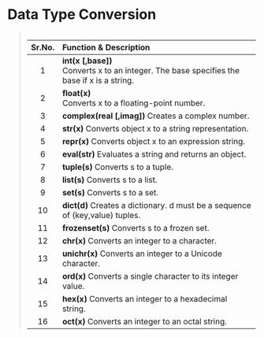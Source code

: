 # Data Type Conversion

><table>
| Sr.No. | Function & Description  |
|:------------:|:----------------------------|
| 1 | **int(x [,base])** <br>     Converts x to an integer. The base specifies the base if x is a string. |
| 2 | **float(x)**<br>Converts x to a floating-point number. |
| 3 | **complex(real [,imag])**   Creates a complex number. |
| 4 | **str(x)**   Converts object x to a string representation. |
| 5 | **repr(x)**   Converts object x to an expression string. |
| 6 | **eval(str)**   Evaluates a string and returns an object. |
| 7 | **tuple(s)**   Converts s to a tuple. |
| 8 | **list(s)**   Converts s to a list. |
| 9 | **set(s)**   Converts s to a set. |
| 10 | **dict(d)**   Creates a dictionary. d must be a sequence of (key,value) tuples. |
| 11 | **frozenset(s)**   Converts s to a frozen set. |
| 12 | **chr(x)**   Converts an integer to a character. |
| 13 | **unichr(x)**   Converts an integer to a Unicode character. |
| 14 | **ord(x)**   Converts a single character to its integer value. |
| 15 | **hex(x)**   Converts an integer to a hexadecimal string. |
| 16 | **oct(x)**   Converts an integer to an octal string. |
